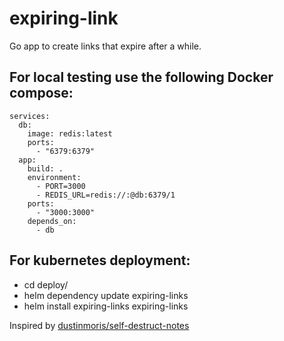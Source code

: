 # expiring-link

Go app to create links that expire after a while.

## For local testing use the following Docker compose:

```
services:
  db:
    image: redis:latest
    ports:
      - "6379:6379"
  app:
    build: .
    environment:
      - PORT=3000
      - REDIS_URL=redis://:@db:6379/1
    ports:
      - "3000:3000"
    depends_on:
      - db
```

## For kubernetes deployment:
- cd deploy/
- helm dependency update expiring-links
- helm install expiring-links expiring-links

Inspired by [dustinmoris/self-destruct-notes](https://github.com/dustinmoris/self-destruct-notes)